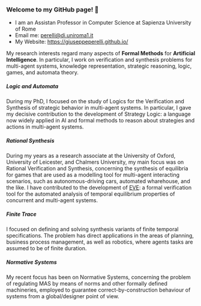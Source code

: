 ### Welcome to my GitHub page! 👋

- I am an Assistan Professor in Computer Science at Sapienza University of Rome
- Email me: perelli@di.uniroma1.it
- My Website: https://giuseppeperelli.github.io/


My research interests regard many aspects of **Formal Methods** for **Artificial Intelligence**. In particular, I work on verification and synthesis problems for multi-agent systems, knowledge representation, strategic reasoning, logic, games, and automata theory.

##### Logic and Automata
During my PhD, I focused on the study of Logics for the Verification and Synthesis of strategic behavior in multi-agent systems. In particular, I gave my decisive contribution to the development of Strategy Logic: a language now widely applied in AI and formal methods to reason about strategies and actions in multi-agent systems.


##### Rational Synthesis
During my years as a research associate at the University of Oxford, University of Leicester, and Chalmers University, my main focus was on Rational Verification and Synthesis, concerning the synthesis of equilibria for games that are used as a modelling tool for multi-agent interacting scenarios, such as autonomous-driving cars, automated wharehouse, and the like. I have contributed to the development of <a href="http://eve.cs.ox.ac.uk/">EVE</a>: a formal verification tool for the automated analysis of temporal equilibrium properties of concurrent and multi-agent systems.

##### Finite Trace
I focused on defining and solving synthesis variants of finite temporal specifications. The problem has direct applications in the areas of planning, business process management, as well as robotics, where agents tasks are assumed to be of finite duration.

##### Normative Systems
My recent focus has been on Normative Systems, concerning the problem of regulating MAS by means of norms and other formally defined machineries, employed to guarantee correct-by-construction behaviour of systems from a global/designer point of view.

